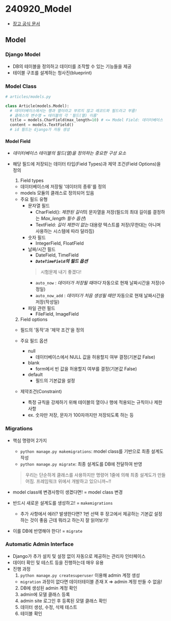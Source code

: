 # 240920_Model
- [장고 공식 문서](https://docs.djangoproject.com/en/5.1/)
## Model
### Django Model
- DB의 테이블을 정의하고 데이터를 조작할 수 있는 기능들을 제공
- 테이블 구조를 설계하는 청사진(blueprint)

### Model Class
```python
# articles/models.py

class Article(models.Model):
  # 데이터베이스에서는 행과 열이라고 부르지 않고 레코드와 필드라고 부름!
  # 클래스의 변수명 = 테이블의 각 '필드(열) 이름'
  title = models.CharField(max_length=10) # <= Model Field: 데이터베이스 테이블의 열을 나타내는 중요한 구성 요소, 데이터의 '유형'과 '제약조건'을 정의
  content = models.TextField()
  # id 필드는 django가 자동 생성
```

#### Model Field
- *데이터베이스 테이블의 필드(열)을 정의하는 중요한 구성 요소*
- 해당 필드에 저장되는 데이터 타입(Field Types)과 제약 조건(Field Options)을 정의

  1. Field types
    - 데이터베이스에 저장될 '데이터의 종류'를 정의
    - models 모듈의 클래스로 정의되어 있음
    - 주요 필드 유형
      - 문자열 필드
        - CharField(): *제한된 길이*의 문자열을 저장(필드의 최대 길이를 결정하는 *Max_length 필수 옵션*)
        - TextField: *길이 제한이 없는* 대용량 텍스트를 저장(무한대는 아니며 사용하는 시스템에 따라 달라짐)
      - 숫자 필드
        - IntegerField, FloatField
      - 날짜/시간 필드
        - DateField, TimeField
        - ***`DateTimeField`의 필드 옵션*** 
        > 시험문제 내기 좋겠다!
          - `auto_now` : *데이터가 저장될 때마다* 자동으로 현재 날짜시간을 저장(수정일)
          - `auto_now_add` : *데이터가 처음 생성될 때만* 자동으로 현재 날짜시간을 저장(작성일)
      - 파일 관련 필드
        - FileField, ImageField



  2. Field options
    - 필드의 '동작'과 '제약 조건'을 정의
    - 주요 필드 옵션
      - null
        - 데이터베이스에서 NULL 값을 허용할지 여부 결정(기본값 False)
      - blank
        - form에서 빈 값을 허용할지 여부를 결정(기본값 False)
        <!-- - null과 blank는 다름! 개념 체크! (빈 문자열과 none 값이 다르듯이) -->
      - default
        - 필드의 기본값을 설정
    
    - 제약조건(Constraint)
      - 특정 규칙을 강제하기 위해 테이블의 열이나 행에 적용되는 규칙이나 제한사항
      - ex. 숫자만 저장, 문자가 100자까지만 저장되도록 하는 등

### Migrations
- 핵심 명령어 2가지
  - `python manage.py makemigrations`: model class를 기반으로 최종 설계도 작성
  - `python manage.py migrate`: 최종 설계도를 DB에 전달하여 반영
  > 우리는 단순하게 클래스를 사용하지만 명령어 1줄에 의해 최종 설계도가 만들어짐. 프레임워크 위에서 개발하고 있으니까~!!

- model class에 변경사항이 생겼다면! = model class 변경
- 반드시 새로운 설계도를 생성하고! = `makemigrations`
  - 추가 사항에서 에러? 발생한다면? 1번 선택 후 장고에서 제공하는 기본값 설정하는 것이 좋음 근데 뭐라고 하는지 잘 읽어보기!
- 이를 DB에 반영해야 한다! = `migrate`

### Automatic Admin Interface
- Django가 추가 설치 및 설정 없이 자동으로 제공하는 관리자 인터페이스
- 데이터 확인 및 테스트 등을 진행하는데 매우 유용
- 진행 과정
  1. `python manage.py createsuperuser` 이용해 admin 계정 생성
    - `migration` 과정이 없다면 데이터테이블 존재 X => admin 계정 만들 수 없음!
  2. DB에 생성된 admin 계정 확인
  3. admin에 모델 클래스 등록
  4. admin site 로그인 후 등록된 모델 클래스 확인
  5. 데이터 생성, 수정, 삭제 테스트
  6. 테이블 확인
